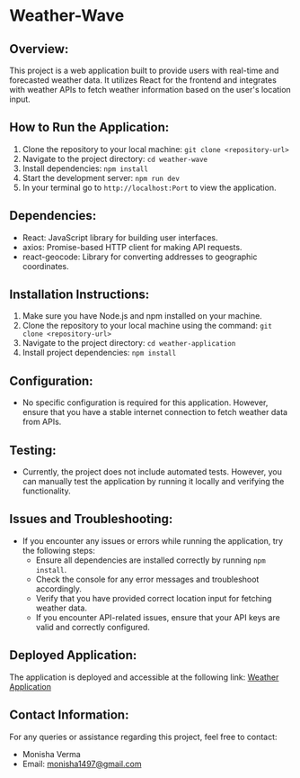 # Weather-Wave

## Overview:
This project is a web application built to provide users with real-time and forecasted weather data. It utilizes React for the frontend and integrates with weather APIs to fetch weather information based on the user's location input.

## How to Run the Application:
1. Clone the repository to your local machine: `git clone <repository-url>`
2. Navigate to the project directory: `cd weather-wave`
3. Install dependencies: `npm install`
4. Start the development server: `npm run dev`
5. In your terminal go to `http://localhost:Port` to view the application.

## Dependencies:
- React: JavaScript library for building user interfaces.
- axios: Promise-based HTTP client for making API requests.
- react-geocode: Library for converting addresses to geographic coordinates.

## Installation Instructions:
1. Make sure you have Node.js and npm installed on your machine.
2. Clone the repository to your local machine using the command: `git clone <repository-url>`
3. Navigate to the project directory: `cd weather-application`
4. Install project dependencies: `npm install`

## Configuration:
- No specific configuration is required for this application. However, ensure that you have a stable internet connection to fetch weather data from APIs.

## Testing:
- Currently, the project does not include automated tests. However, you can manually test the application by running it locally and verifying the functionality.

## Issues and Troubleshooting:
- If you encounter any issues or errors while running the application, try the following steps:
  - Ensure all dependencies are installed correctly by running `npm install`.
  - Check the console for any error messages and troubleshoot accordingly.
  - Verify that you have provided correct location input for fetching weather data.
  - If you encounter API-related issues, ensure that your API keys are valid and correctly configured.

## Deployed Application:
The application is deployed and accessible at the following link: [Weather Application](<deployed-url>)

## Contact Information:
For any queries or assistance regarding this project, feel free to contact:
- Monisha Verma
- Email: monisha1497@gmail.com
